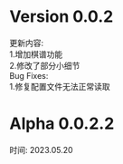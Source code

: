 # Version 0.0.2  
  更新内容:  
    1.增加棋谱功能  
    2.修改了部分小细节  
  Bug Fixes:  
    1.修复配置文件无法正常读取  
# Alpha 0.0.2.2
  时间: 2023.05.20
